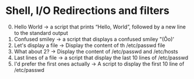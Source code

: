 # Shell, I/O Redirections and filters
0. Hello World -> a script that prints “Hello, World”, followed by a new line to the standard output
1. Confused smiley -> a script that displays a confused smiley "(Ôo)'
2. Let's display a file -> Display the content of th /etc/passwd file
3. What about 2? -> Display the content of /etc/passwd and /etc/hosts
4. Last lines of a file -> a script that display the last 10 lines of /etc/passwd
5. I'd prefer the first ones actually -> A script to display the first 10 line of /etc/passwd
